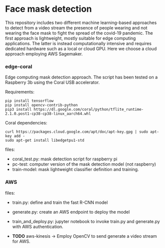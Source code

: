 # Face mask detection

This repository includes two different machine learning-based approaches to detect from a video stream the presence of people wearing and not wearing the face mask to fight the spread of the covid-19 pandemic. The first approach is lightweight, mostly suitable for edge computing applications. The latter is instead computationally intensive and requires dedicated hardware such as a local or cloud GPU. Here we choose a cloud approach employing AWS Sagemaker.



### edge-coral
Edge computing mask detection approach. The script has been tested on a Raspberry 3b using the Coral USB accelerator. 

Requirements:
```
pip install tensorflow
pip install opencv-contrib-python
pip3 install https://dl.google.com/coral/python/tflite_runtime-2.1.0.post1-cp38-cp38-linux_aarch64.whl 
```

Coral dependencies: 
```
curl https://packages.cloud.google.com/apt/doc/apt-key.gpg | sudo apt-key add -
sudo apt-get install libedgetpu1-std
```

files:
- coral_test.py: mask detection script for raspberry pi
- pc-test: computer version of the mask detection model (not raspberry)
- train-model: mask lightweight classifier definition and training.

### AWS
files:
- train.py: define and train the fast R-CNN model
- generate.py: create an AWS endpoint to deploy the model
- train_and_deploy.py: jupyter notebook to invoke train.py and generate.py with AWS authentication.

- **TODO** aws-kinesis ->  Employ OpenCV to send generate a video stream for AWS.

